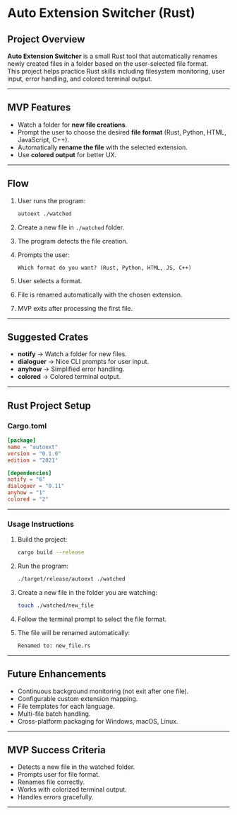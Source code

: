 # Auto Extension Switcher (Rust)

## Project Overview
**Auto Extension Switcher** is a small Rust tool that automatically renames newly created files in a folder based on the user-selected file format.  
This project helps practice Rust skills including filesystem monitoring, user input, error handling, and colored terminal output.

---

## MVP Features
- Watch a folder for **new file creations**.
- Prompt the user to choose the desired **file format** (Rust, Python, HTML, JavaScript, C++).
- Automatically **rename the file** with the selected extension.
- Use **colored output** for better UX.

---

## Flow

1. User runs the program:
   ```bash
   autoext ./watched
    ```

2. Create a new file in `./watched` folder.
3. The program detects the file creation.
4. Prompts the user:

   ```
   Which format do you want? (Rust, Python, HTML, JS, C++)
   ```
5. User selects a format.
6. File is renamed automatically with the chosen extension.
7. MVP exits after processing the first file.

---

## Suggested Crates

* **notify** → Watch a folder for new files.
* **dialoguer** → Nice CLI prompts for user input.
* **anyhow** → Simplified error handling.
* **colored** → Colored terminal output.

---

## Rust Project Setup

### Cargo.toml

```toml
[package]
name = "autoext"
version = "0.1.0"
edition = "2021"

[dependencies]
notify = "6"
dialoguer = "0.11"
anyhow = "1"
colored = "2"
```

---

### Usage Instructions

1. Build the project:

   ```bash
   cargo build --release
   ```
2. Run the program:

   ```bash
   ./target/release/autoext ./watched
   ```
3. Create a new file in the folder you are watching:

   ```bash
   touch ./watched/new_file
   ```
4. Follow the terminal prompt to select the file format.
5. The file will be renamed automatically:

   ```
   Renamed to: new_file.rs
   ```

---

## Future Enhancements

* Continuous background monitoring (not exit after one file).
* Configurable custom extension mapping.
* File templates for each language.
* Multi-file batch handling.
* Cross-platform packaging for Windows, macOS, Linux.

---

## MVP Success Criteria

* Detects a new file in the watched folder.
* Prompts user for file format.
* Renames file correctly.
* Works with colorized terminal output.
* Handles errors gracefully.

---
